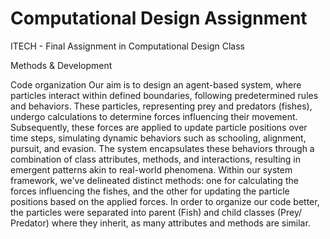 # Computational Design Assignment
 ITECH - Final Assignment in Computational Design Class

Methods & Development

Code organization
Our aim is to design an agent-based system, where particles interact within defined boundaries, following predetermined rules and behaviors. These particles, representing prey and predators (fishes), undergo calculations to determine forces influencing their movement. Subsequently, these forces are applied to update particle positions over time steps, simulating dynamic behaviors such as schooling, alignment, pursuit, and evasion. The system encapsulates these behaviors through a combination of class attributes, methods, and interactions, resulting in emergent patterns akin to real-world phenomena. Within our system framework, we've delineated distinct methods: one for calculating the forces influencing the fishes, and the other for updating the particle positions based on the applied forces. In order to organize our code better, the particles were separated into parent (Fish) and child classes (Prey/ Predator) where they inherit, as many attributes  and methods are similar.
